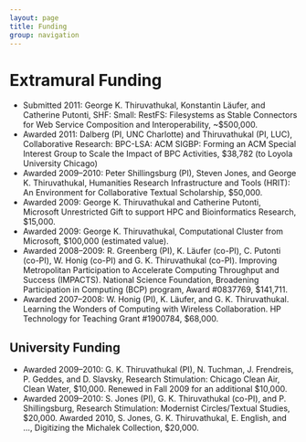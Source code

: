 ```yaml
---
layout: page
title: Funding
group: navigation
---
```


# Extramural Funding

- Submitted 2011: George K. Thiruvathukal, Konstantin Läufer, and Catherine Putonti, SHF: Small: RestFS: Filesystems as Stable Connectors for Web Service Composition and Interoperability, ~$500,000.
- Awarded 2011: Dalberg (PI, UNC Charlotte) and Thiruvathukal (PI, LUC), Collaborative Research: BPC-LSA: ACM SIGBP: Forming an ACM Special Interest Group to Scale the Impact of BPC Activities, $38,782 (to Loyola University Chicago)
- Awarded 2009–2010: Peter Shillingsburg (PI), Steven Jones, and George K. Thiruvathukal, Humanities Research Infrastructure and Tools (HRIT): An Environment for Collaborative Textual Scholarship, $50,000. 
- Awarded 2009: George K. Thiruvathukal and Catherine Putonti, Microsoft Unrestricted Gift to support HPC and Bioinformatics Research, $15,000. 
- Awarded 2009: George K. Thiruvathukal, Computational Cluster from Microsoft, $100,000 (estimated value). 
- Awarded 2008–2009: R. Greenberg (PI), K. Läufer (co-PI), C. Putonti (co-PI), W. Honig (co-PI) and G. K. Thiruvathukal (co-PI). Improving Metropolitan Participation to Accelerate Computing Throughput and Success (IMPACTS). National Science Foundation, Broadening Participation in Computing (BCP) program, Award #0837769, $141,711. 
- Awarded 2007–2008: W. Honig (PI), K. Läufer, and G. K. Thiruvathukal. Learning the Wonders of Computing with Wireless Collaboration. HP Technology for Teaching Grant #1900784, $68,000. 

## University Funding
- Awarded 2009–2010: G. K. Thiruvathukal (PI), N. Tuchman, J. Frendreis, P. Geddes, and D. Slavsky, Research Stimulation: Chicago Clean Air, Clean Water, $10,000. Renewed in Fall 2009 for an additional $10,000. 
- Awarded 2009–2010: S. Jones (PI), G. K. Thiruvathukal (co-PI), and P. Shillingsburg, Research Stimulation: Modernist Circles/Textual Studies, $20,000. 
Awarded 2010, S. Jones, G. K. Thiruvathukal, E. English, and …, Digitizing the Michalek Collection, $20,000.

